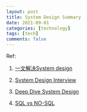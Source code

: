 ```yaml
---
layout: post
title: System Design Summary
date: 2021-09-01
categories: [technology]
tags: [tech]
comments: false
---
```






Ref:

1. [一文解决System design](https://www.1point3acres.com/bbs/forum.php?mod=viewthread&tid=559285&extra=page%3D1%26filter%3Dtypeid%26typeid%3D1025%26typeid%3D1025)

2. [System Design Interview](https://www.youtube.com/watch?v=bUHFg8CZFws)

3. [Deep Dive System Design](https://www.1point3acres.com/bbs/thread-771667-1-1.html)

4. [SQL vs NO-SQL](https://www.mongodb.com/nosql-explained/nosql-vs-sql)

   